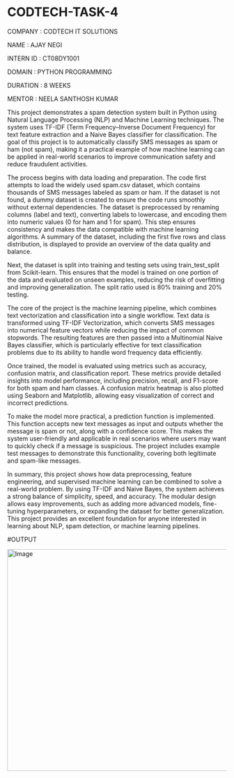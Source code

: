 # CODTECH-TASK-4

COMPANY : CODTECH IT SOLUTIONS

NAME : AJAY NEGI

INTERN ID : CT08DY1001

DOMAIN : PYTHON PROGRAMMING

DURATION : 8 WEEKS

MENTOR : NEELA SANTHOSH KUMAR

This project demonstrates a spam detection system built in Python using Natural Language Processing (NLP) and Machine Learning techniques. The system uses TF-IDF (Term Frequency–Inverse Document Frequency) for text feature extraction and a Naive Bayes classifier for classification. The goal of this project is to automatically classify SMS messages as spam or ham (not spam), making it a practical example of how machine learning can be applied in real-world scenarios to improve communication safety and reduce fraudulent activities.

The process begins with data loading and preparation. The code first attempts to load the widely used spam.csv dataset, which contains thousands of SMS messages labeled as spam or ham. If the dataset is not found, a dummy dataset is created to ensure the code runs smoothly without external dependencies. The dataset is preprocessed by renaming columns (label and text), converting labels to lowercase, and encoding them into numeric values (0 for ham and 1 for spam). This step ensures consistency and makes the data compatible with machine learning algorithms. A summary of the dataset, including the first five rows and class distribution, is displayed to provide an overview of the data quality and balance.

Next, the dataset is split into training and testing sets using train_test_split from Scikit-learn. This ensures that the model is trained on one portion of the data and evaluated on unseen examples, reducing the risk of overfitting and improving generalization. The split ratio used is 80% training and 20% testing.

The core of the project is the machine learning pipeline, which combines text vectorization and classification into a single workflow. Text data is transformed using TF-IDF Vectorization, which converts SMS messages into numerical feature vectors while reducing the impact of common stopwords. The resulting features are then passed into a Multinomial Naive Bayes classifier, which is particularly effective for text classification problems due to its ability to handle word frequency data efficiently.

Once trained, the model is evaluated using metrics such as accuracy, confusion matrix, and classification report. These metrics provide detailed insights into model performance, including precision, recall, and F1-score for both spam and ham classes. A confusion matrix heatmap is also plotted using Seaborn and Matplotlib, allowing easy visualization of correct and incorrect predictions.

To make the model more practical, a prediction function is implemented. This function accepts new text messages as input and outputs whether the message is spam or not, along with a confidence score. This makes the system user-friendly and applicable in real scenarios where users may want to quickly check if a message is suspicious. The project includes example test messages to demonstrate this functionality, covering both legitimate and spam-like messages.

In summary, this project shows how data preprocessing, feature engineering, and supervised machine learning can be combined to solve a real-world problem. By using TF-IDF and Naive Bayes, the system achieves a strong balance of simplicity, speed, and accuracy. The modular design allows easy improvements, such as adding more advanced models, fine-tuning hyperparameters, or expanding the dataset for better generalization. This project provides an excellent foundation for anyone interested in learning about NLP, spam detection, or machine learning pipelines.

#OUTPUT

<img width="960" height="510" alt="Image" src="https://github.com/user-attachments/assets/56571d34-e63a-48b7-9b88-0f710828cff5" />

